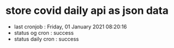 # store covid daily api as json data

- last cronjob : Friday, 01 January 2021 08:20:16
- status og cron : success
- status daily cron : success
      
      
